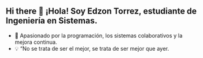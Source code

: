 ## Hi there 👋 ¡Hola! Soy Edzon Torrez, estudiante de Ingeniería en Sistemas.
- 🚀 Apasionado por la programación, los sistemas colaborativos y la mejora continua.
- 💡 “No se trata de ser el mejor, se trata de ser mejor que ayer.

<!--
**Edzon22/Edzon22** is a ✨ _special_ ✨ repository because its `README.md` (this file) appears on your GitHub profile.

Here are some ideas to get you started:

- 👋 ¡Hola! Soy Tonny Edzon Torrez Cruz, estudiante de Ingeniería en Sistemas.
- 🚀 Apasionado por la programación, los sistemas colaborativos y la mejora continua.
- 💡 “No se trata de ser el mejor, se trata de ser mejor que ayer.
-->
